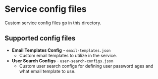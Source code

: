 # Service config files

Custom service config files go in this directory.

## Supported config files

* **Email Templates Config** - `email-templates.json`
  * Custom email templates to utilize in the service.
* **User Search Configs** - `user-search-configs.json`
  * Custom user search configs for defining user password ages and what email template to use.
